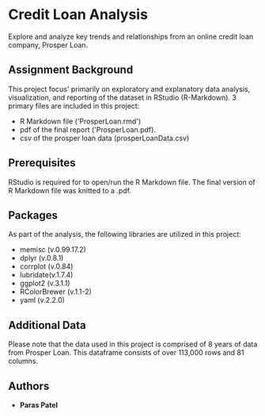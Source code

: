 # Credit Loan Analysis
Explore and analyze key trends and relationships from an online credit loan company, Prosper Loan.

## Assignment Background

This project focus' primarily on exploratory and explanatory data analysis, visualization, and reporting of the dataset in RStudio (R-Markdown). 3 primary files are included in this project:
* R Markdown file ('ProsperLoan.rmd')  
* pdf of the final report ('ProsperLoan.pdf).  
* csv of the prosper loan data (prosperLoanData.csv)

## Prerequisites 

RStudio is required for to open/run the R Markdown file. The final version of R Markdown file was knitted to a .pdf. 

## Packages

As part of the analysis, the following libraries are utilized in this project:  
* memisc (v.0.99.17.2)
* dplyr (v.0.8.1)
* corrplot (v.0.84)
* lubridate(v.1.7.4)
* ggplot2 (v.3.1.1)
* RColorBrewer (v.1.1-2)
* yaml (v.2.2.0)

## Additional Data

Please note that the data used in this project is comprised of 8 years of data from Prosper Loan. This dataframe consists of over 113,000 rows and 81 columns.

## Authors

* **Paras Patel**

